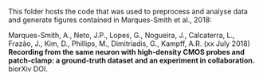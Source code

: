 This folder hosts the code that was used to preprocess and analyse data and generate figures contained in Marques-Smith et al., 2018:

Marques-Smith, A., Neto, J.P., Lopes, G., Nogueira, J., Calcaterra, L., Frazão, J., Kim, D., Phillips, M., Dimitriadis, G., Kampff, A.R. (xx July 2018) **Recording from the same neuron with high-density CMOS probes and patch-clamp: a ground-truth dataset and an experiment in collaboration.** biorXiv DOI.

